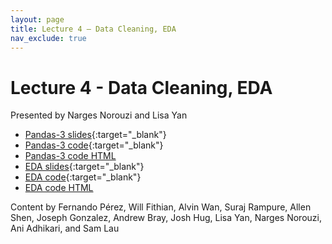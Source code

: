 ```yaml
---
layout: page
title: Lecture 4 – Data Cleaning, EDA
nav_exclude: true
---
```


# Lecture 4 - Data Cleaning, EDA

Presented by Narges Norouzi and Lisa Yan

- [Pandas-3 slides](https://docs.google.com/presentation/d/1E18RSwK8-wiYApZ3NaAe3Kw1g7Kxc-PoRwkG-RSx0B0/edit?usp=sharing){:target="_blank"}
- [Pandas-3 code](https://data100.datahub.berkeley.edu/hub/user-redirect/git-pull?repo=https%3A%2F%2Fgithub.com%2FDS-100%2Fsp23&branch=main&urlpath=lab%2Ftree%2Fsp23%2Flecture%2Flec04%2Flec04-pandas-iii.ipynb){:target="_blank"}
- [Pandas-3 code HTML](../../resources/assets/lectures/lec04/lec04-pandas-iii.html)
- [EDA slides](https://docs.google.com/presentation/d/1kHsp7lVCQsAlf-gVL8SySrkp9g7lIITXE-CvSs2Ww8o/edit?usp=sharing){:target="_blank"}
- [EDA code](https://data100.datahub.berkeley.edu/hub/user-redirect/git-pull?repo=https%3A%2F%2Fgithub.com%2FDS-100%2Fsp23&branch=main&urlpath=lab%2Ftree%2Fsp23%2Flecture%2Flec04%2Flec04-eda.ipynb){:target="_blank"}
- [EDA code HTML](../../resources/assets/lectures/lec04/lec04-eda.html)

Content by Fernando Pérez, Will Fithian, Alvin Wan, Suraj Rampure, Allen Shen, Joseph Gonzalez, Andrew Bray, Josh Hug, Lisa Yan, Narges Norouzi, Ani Adhikari, and Sam Lau
